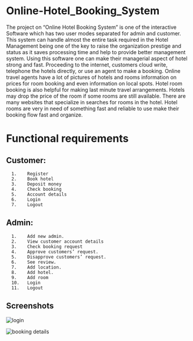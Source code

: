 # Online-Hotel_Booking_System
The project on “Online Hotel Booking System” is one of the interactive Software which has two user modes separated for admin and customer. This system can handle almost the entire task required in the Hotel Management being one of the key to raise the organization prestige and status as it saves processing time and help to provide better management system. Using this software one can make their managerial aspect of hotel strong and fast.  Proceeding to the internet, customers cloud write, telephone the hotels directly, or use an agent to make a booking. Online travel agents have a lot of pictures of hotels and rooms information on prices for room booking and even information on local spots. Hotel room booking is also helpful for making last minute travel arrangements. Hotels may drop the price of the room if some rooms are still available. There are many websites that specialize in searches for rooms in the hotel. Hotel rooms are very in need of something fast and reliable to use make their booking flow fast and organize.

# Functional requirements
  ## Customer:
      1.	Register
      2.	Book hotel
      3.	Deposit money 
      4.	Check booking
      5.	Account details
      6.	Login 
      7.	Logout

  ## Admin:
      1.	Add new admin.
      2.	View customer account details
      3.	Check booking request
      4.	Approve customers’ request.
      5.	Disapprove customers’ request.
      6.	See review. 
      7.	Add location.
      8.	Add hotel.
      9.	Add room
      10.	Login
      11.	Logout
      
## Screenshots
![login](https://user-images.githubusercontent.com/43419476/52909616-b776db00-32b5-11e9-9d5b-ec6af73bc95a.PNG)

![booking details](https://user-images.githubusercontent.com/43419476/52909711-391b3880-32b7-11e9-8744-2453f32dee52.PNG)
